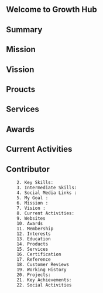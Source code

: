 ## Welcome to Growth Hub

## Summary

## Mission

## Vission 

## Proucts 

## Services 

## Awards

## Current Activities 

## Contributor 



        2. Key Skills:  
        3. Intermediate Skills: 
        4. Social Media Links :
        5. My Goal : 
        6. Mission :
        7. Vision :
        8. Current Activities: 
        9. Websites 
        10. Awards 
        11. Membership 
        12. Interests 
        13. Education 
        14. Products 
        15. Services 
        16. Certification 
        17. Reference 
        18. Customer Reviews 
        19. Working History 
        20. Projects: 
        21. Key Achievements: 
        22. Social Activities 

